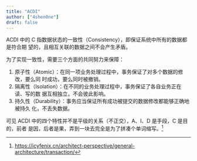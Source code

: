 ```yaml
---
title: "ACDI"
author: ["4shen0ne"]
draft: false
---
```


ACDI 中的 C 指数据状态的一致性（Consistency），即保证系统中所有的数据都是符合期
望的，且相互关联的数据之间不会产生矛盾。

为了实现一致性，需要三个方面的共同努力来保障：

1.  原子性（Atomic）：在同一项业务处理过程中，事务保证了对多个数据的修改，要么同
    时成功，要么同时被撤销。
2.  隔离性（Isolation）：在不同的业务处理过程中，事务保证了各自业务正在读、写的数
    据互相独立，不会彼此影响。
3.  持久性（Durability）：事务应当保证所有成功被提交的数据修改都能够正确地被持久
    化，不丢失数据。

可见 ACDI 中的四个特性并不是平级的关系（不正交），A、I、D 是手段，C 是目的，前者
是因，后者是果，弄到一块去完全是为了拼凑个单词缩写。[^fn:1]

[^fn:1]: <https://icyfenix.cn/architect-perspective/general-architecture/transaction/>
